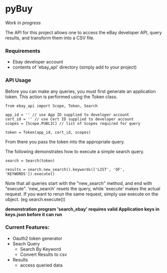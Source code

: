 # pyBuy

*Work in progress*

The API for this project allows one to access the eBay developer API, query results, and transform them into a CSV file.

### Requirements
- Ebay developer account
- contents of 'ebay_api' directory (simply add to your project)

### API Usage
Before you can make any queries, you must first generate an application token. This action is performed using the Token class. 

```
from ebay_api import Scope, Token, Search

app_id = '' // use App ID supplied to developer account
cert_id = '' // use Cert ID supplied to developer account
scopes = [Scope.PUBLIC] // list of Scopes required for query

token = Token(app_id, cert_id, scopes)
```
From there you pass the token into the appropriate query.

The following demonstrates how to execute a simple search query. 
```
search = Search(token)

results = search.new_search().keywords(['LIST', 'OF', 'KEYWORDS']).execute()
```

Note that all queries start with the "new_search" method, and end with "execute". 'new_search' resets the query, while 'execute' makes the actual request. If you want to rerun the same request, simply use execute on the object. (eg search.execute())

**demonstration program 'search_ebay' requires valid Application keys in keys.json before it can run**

### Current Features:
- Oauth2 token generator
- Seach Query
    - Search By Keyword
    - Convert Results to csv
- Results
    - access queried data
